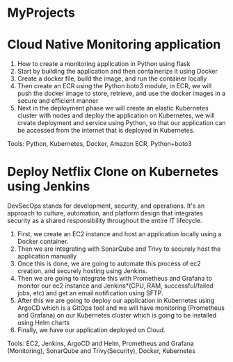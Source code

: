 # MyProjects
Cloud Native Monitoring application
====================================
1.	How to create a monitoring application in Python using flask
2.	Start by building the application and then containerize it using Docker
3.	Create a docker file, build the image, and run the container locally
4.	Then create an ECR using the Python boto3 module, in ECR, we will push the docker image to store, retrieve, and use the docker images in a secure and efficient manner
5.	Next in the deployment phase we will create an elastic Kubernetes cluster with nodes and deploy the application on Kubernetes, we will create deployment and service using Python, so that our application can be accessed from the internet that is deployed in Kubernetes.
   
Tools: Python, Kubernetes, Docker, Amazon ECR, Python+boto3


Deploy Netflix Clone on Kubernetes using Jenkins
================================================
DevSecOps stands for development, security, and operations. It's an approach to culture, automation, and platform design that integrates security as a shared responsibility throughout the entire IT lifecycle.
1.	First, we create an EC2 instance and host an application locally using a Docker container.
2.	Then we are integrating with SonarQube and Trivy to securely host the application manually
3.	Once this is done, we are going to automate this process of ec2 creation, and securely hosting using Jenkins.
4.	Then we are going to integrate this with Prometheus and Grafana to monitor our ec2 instance and Jenkins*(CPU, RAM, successful/failed jobs, etc) and get an email notification using SFTP.
5.	After this we are going to deploy our application in Kubernetes using ArgoCD which is a GitOps tool and we will have monitoring (Prometheus and Grafana) on our Kubernetes cluster which is going to be installed using Helm charts 
6.	Finally, we have our application deployed on Cloud.

Tools: EC2, Jenkins, ArgoCD and Helm, Prometheus and Grafana (Monitoring), SonarQube and Trivy(Security), Docker, Kubernetes

